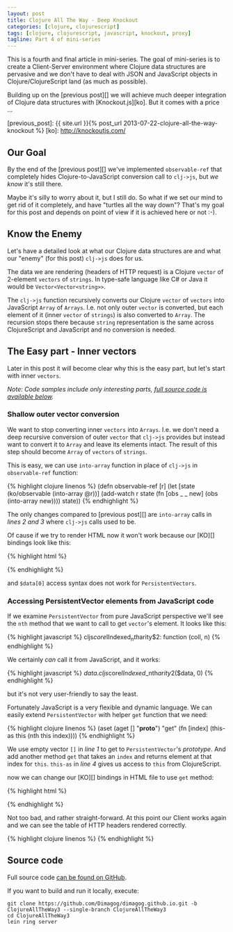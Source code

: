 ```yaml
---
layout: post
title: Clojure All The Way - Deep Knockout
categories: [clojure, clojurescript]
tags: [clojure, clojurescript, javascript, knockout, proxy]
tagline: Part 4 of mini-series
---
```


This is a fourth and final article in mini-series. The goal of mini-series is to create a Client-Server environment
where Clojure data structures are pervasive and we don't have to deal with JSON and JavaScript objects 
in Clojure/ClojureScript land (as much as possible).

Building up on the [previous post][] we will achieve much deeper integration of Clojure data structures with
[Knockout.js][ko]. But it comes with a price ...

[previous_post]: {{ site.url }}{% post_url 2013-07-22-clojure-all-the-way-knockout %}
[ko]: http://knockoutjs.com/

## Our Goal

By the end of the [previous post][] we've implemented `observable-ref` that completely hides
Clojure-to-JavaScript conversion call to `clj->js`, but *we know* it's still there.

Maybe it's silly to worry about it, but I still do. So what if we set our mind to get rid of it completely,
and have "turtles all the way down"? That's my goal for this post and depends on point of view if
it is achieved here or not :-).

## Know the Enemy

Let's have a detailed look at what our Clojure data structures are and what our "enemy" (for this post)
`clj->js` does for us.

The data we are rendering (headers of HTTP request) is a Clojure `vector` of 2-element `vectors` of `strings`.
In type-safe language like C# or Java it would be `Vector<Vector<string>>`.

The `clj->js` function recursively converts our Clojure `vector` of `vectors` into
JavaScript `Array` of `Arrays`. I.e. not only outer `vector` is converted, but each element of it
(inner `vector` of `strings`)
is also converted to `Array`. The recursion stops there because `string` representation is the same
across ClojureScript and JavaScript and no conversion is needed.

## The Easy part - Inner vectors

Later in this post it will become clear why this is the easy part, but let's start with inner `vectors`.

*Note: Code samples include only interesting parts, [full source code is available below](#src).*

### Shallow outer vector conversion
We want to stop converting inner `vectors` into `Arrays`. I.e. we don't need a deep recursive conversion of outer
`vector` that `clj->js` provides but instead want to convert it to `Array` and leave its elements intact.
The result of this step should become `Array` of `vectors` of `strings`.

This is easy, we can use `into-array` function in place of `clj->js` in `observable-ref` function:

{% highlight clojure linenos %}
(defn observable-ref [r]
  (let [state (ko/observable (into-array @r))]
    (add-watch r state (fn [obs _ _ new] (obs (into-array new))))
    state))
{% endhighlight %}

The only changes compared to [previous post][] are `into-array` calls in *lines 2 and 3* where
`clj->js` calls used to be.

Of cause if we try to render HTML now it won't work because our [KO][] bindings look like this:

{% highlight html %}
<td data-bind="text: $data[0]"></td>
<td data-bind="text: $data[1]"></td>
{% endhighlight %}

and `$data[0]` access syntax does not work for `PersistentVectors`.

### Accessing PersistentVector elements from JavaScript code

If we examine `PersistentVector` from pure JavaScript perspective we'll see the `nth` method that
we want to call to get `vector`'s element. It looks like this:

{% highlight javascript %}
cljs$core$IIndexed$_nth$arity$2: function (coll, n)
{% endhighlight %}

We certainly *can* call it from JavaScript, and it works:

{% highlight javascript %}
$data.cljs$core$IIndexed$_nth$arity$2($data, 0)
{% endhighlight %}

but it's not very user-friendly to say the least.

Fortunately JavaScript is a very flexible and dynamic language. We can easily extend `PersistentVector` with
helper `get` function that we need:

{% highlight clojure linenos %}
(aset (aget [] "__proto__")
      "get"
      (fn [index]
        (this-as this
                 (nth this index))))
{% endhighlight %}

We use empty vector `[]` in *line 1* to get to `PersistentVector`'s *prototype*. And add another method
`get` that takes an `index` and returns element at that index for `this`.
`this-as` in *line 4* gives us access to `this` from ClojureScript.

now we can change our [KO][] bindings in HTML file to use `get` method:

{% highlight html %}
<td data-bind="text: $data.get(0)"></td>
<td data-bind="text: $data.get(1)"></td>
{% endhighlight %}

Not too bad, and rather straight-forward. At this point our Client works again and we can see the table
of HTTP headers rendered correctly.

{% highlight clojure linenos %}
{% endhighlight %}

## <a name="src"> </a> Source code
Full source code [can be found on GitHub][github].

If you want to build and run it locally, execute:

    git clone https://github.com/Dimagog/dimagog.github.io.git -b ClojureAllTheWay3 --single-branch ClojureAllTheWay3
    cd ClojureAllTheWay3
    lein ring server

[github]: https://github.com/Dimagog/dimagog.github.io/tree/ClojureAllTheWay3
